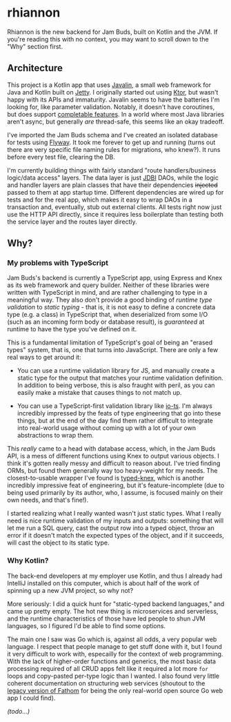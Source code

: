 # rhiannon

Rhiannon is the new backend for Jam Buds, built on Kotlin and the JVM. If you're reading this with no context, you may want to scroll down to the "Why" section first.

## Architecture

This project is a Kotlin app that uses [Javalin](https://javalin.io/), a small web framework for Java and Kotlin built on [Jetty](https://www.eclipse.org/jetty/). I originally started out using [Ktor](https://ktor.io/), but wasn't happy with its APIs and immaturity. Javalin seems to have the batteries I'm looking for, like parameter validation. Notably, it doesn't have coroutines, but does support [completable features](https://javalin.io/documentation#faq). In a world where most Java libraries aren't async, but generally _are_ thread-safe, this seems like an okay tradeoff.

I've imported the Jam Buds schema and I've created an isolated database for tests using [Flyway](https://flywaydb.org/). It took me forever to get up and running (turns out there are very specific file naming rules for migrations, who knew?). It runs before every test file, clearing the DB.

I'm currently building things with fairly standard "route handlers/business logic/data access" layers. The data layer is just [JDBI](https://jdbi.org/) DAOs, while the logic and handler layers are plain classes that have their dependencies ~~injected~~ passed to them at app startup time. Different dependencies are wired up for tests and for the real app, which makes it easy to wrap DAOs in a transaction and, eventually, stub out external clients. All tests right now just use the HTTP API directly, since it requires less boilerplate than testing both the service layer and the routes layer directly.

## Why?

### My problems with TypeScript

Jam Buds's backend is currently a TypeScript app, using Express and Knex as its web framework and query builder. Neither of these libraries were written with TypeScript in mind, and are rather challenging to type in a meaningful way. They also don't provide a good binding of _runtime type validation_ to _static typing_ - that is, it is not easy to define a concrete data type (e.g. a class) in TypeScript that, when deserialized from some I/O (such as an incoming form body or database result), is _guaranteed_ at runtime to have the type you've defined on it.

This is a fundamental limitation of TypeScript's goal of being an "erased types" system, that is, one that turns into JavaScript. There are only a few real ways to get around it:

* You can use a runtime validation library for JS, and manually create a static type for the output that matches your runtime validation definition. In addition to being verbose, this is also fraught with peril, as you can easily make a mistake that causes things to not match up.

* You can use a TypeScript-first validation library like [io-ts](https://github.com/gcanti/io-ts). I'm always incredibly impressed by the feats of type engineering that go into these things, but at the end of the day find them rather difficult to integrate into real-world usage without coming up with a lot of your own abstractions to wrap them.

This _really_ came to a head with database access, which, in the Jam Buds API, is a mess of different functions using Knex to output various objects. I think it's gotten really messy and difficult to reason about. I've tried finding ORMs, but found them generally way too heavy-weight for my needs. The closest-to-usable wrapper I've found is [typed-knex](https://github.com/wwwouter/typed-knex), which is another incredibly impressive feat of engineering, but it's feature-incomplete (due to being used primarily by its author, who, I assume, is focused mainly on their own needs, and that's fine!).

I started realizing what I really wanted wasn't just static types. What I really need is nice runtime validation of my inputs and outputs: something that will let me run a SQL query, cast the output row into a typed object, throw an error if it doesn't match the expected types of the object, and if it succeeds, will cast the object to its static type.

### Why Kotlin?

The back-end developers at my employer use Kotlin, and thus I already had IntelliJ installed on this computer, which is about half of the work of spinning up a new JVM project, so why not?

More seriously: I did a quick hunt for "static-typed backend languages," and came up pretty empty. The hot new thing is microservices and serverless, and the runtime characteristics of those have led people to shun JVM languages, so I figured I'd be able to find some options.

The main one I saw was Go which is, against all odds, a very popular web language. I respect that people manage to get stuff done with it, but I found it very difficult to work with, especailly for the context of web programming. With the lack of higher-order functions and generics, the most basic data processing required of all CRUD apps felt like it required a lot more `for` loops and copy-pasted per-type logic than I wanted. I also found very little coherent documentation on structuring web services (shoutout to the [legacy version of Fathom](https://github.com/usefathom/fathom) for being the only real-world open source Go web app I could find).

_(todo...)_